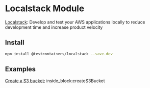 # Localstack Module

[Localstack](https://www.localstack.cloud/): Develop and test your AWS applications locally to reduce development time and increase product velocity

## Install

```bash
npm install @testcontainers/localstack --save-dev
```

## Examples

<!--codeinclude-->
[Create a S3 bucket:](../../packages/modules/localstack/src/localstack-container.test.ts) inside_block:createS3Bucket
<!--/codeinclude-->
